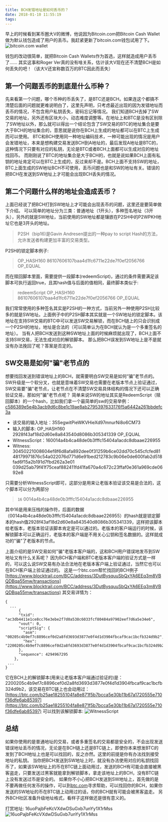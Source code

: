 ```yaml
---
title: BCH发错地址是如何丢币的？
date: 2018-01-10 11:55:19
tags:
---
```


早上的时候看到某币圈大V的微博，他说因为Bitcoin.com把Bitcoin Cash Wallet做为默认钱包造成了用户的丢币。我赶紧更新了bitcoin.com钱包试用了下。
![bitcoin.com wallet](http://upload-images.jianshu.io/upload_images/22188-e295931dea4dc6d5.jpeg?imageMogr2/auto-orient/strip%7CimageView2/2/w/500)

钱包的改动很简单，就把Bitcoin Cash Wallets作为首选，这样就造成用户丢币了......
其实这事和Roger Ver真的没有啥关系，估计该大V现在还不清楚BCH是如何丢失的吧！（该大V还宣称数百万的BTC因此而丢失）

## 第一个问题丢币的到底是什么币种？
先来看第一个问题，哪个币种的币丢失了，是BTC还是BCH。如果连这个都搞不清楚后面的问题就更难说明白了，这里先声明，只考虑最近出现的因为发错地址而丢币的情况，不包含用户私钥丢失，密码忘记等情况。
我们知道BCH去掉了SW交易的地址，另外还有区块大小，动态难度调整等。在地址上和BTC是没有区别除了SW地址以外，那么就可以得出一个结论包含了SW交易的BTC的地址集合是要大于BCH的地址集合的，意思就是说你在BCH上生成的地址都可以在BTC上生成而可以使用。
BTC和BCH使用同一种地址编码技术，一种可能出现的情况是用户会发错地址，本来是想构建交易发送BCH到A地址的，最后发现A地址是BTC的，这种情况下只要有对应的私钥，无论是BTC或者BCH上面都可以生成对应的地址找回币。
而刚刚说了BTC的地址集合是大于BCH的，也就是说如果BCH上面有私钥的地址肯定可以在BTC上生成的，反过来却不是。BCH上面不支持SW的地址，BTC上面生成的SW地址BCH不可使用，丢币问题也是和SW的地址有关。错误的把BCH在发送到SW地址上才可能会出现BCH丢失的情况。

 ## 第二个问题什么样的地址会造成丢币？
上面已经说了把BCH打到SW地址上才可能会出现丢币的问题，这里还是要简单做下介绍。
可以简单的地址分为三类：普通地址（1开头），多种签名地址（3开头），另外的就是SW地址，当前使用的SW地址都是镶嵌在P2SH中的P2WPKH地址它也是3开头的地址。
>P2SH（bip16)是Gavin Andresen提出的一种pay to script Hash的方法，允许发送者构建更加丰富的交易类型。

P2SH的锁定脚本例子:
> OP_HASH160 86107606107baa4d1fc6711e22de7f0ef2056766 OP_EQUAL

而在赎回脚本里面，需要提供一段脚本(redeemScript)，通过的条件需要满足该脚本可执行返回true，且其hash值与后面的值相同，最终脚本类似于:
> redeemScript OP_HASH160 86107606107baa4d1fc6711e22de7f0ef2056766 OP_EQUAL

我们常常使用的多种签名其实是P2SH的一种方式，当前另外一种使用P2SH比较多的就是SW地址。上面例子中的P2SH脚本其实就是一个SW地址的锁定脚本。该地址在支持SW交易的BTC中可以发送SW交易解锁，而在BCH链上的只会识别成一个P2SH的地址，地址是合法的（可以简单认为在BCH就认为是一个多重签名的地址）。
当有人把BCH发送到这种SW地址上面的时候麻烦就出现了，BCH上面不支持SW交易，无法生成对应的解锁脚本。
那么把BCH误发到SW地址上是不是就没有办法挽回了呢？答案是否定的。

## SW交易是如何"骗"老节点的
想要找回发送到错误地址上的BCH，就需要明白SW交易是如何“骗”老节点的。
SW升级是一个软分叉，也就是意味着SW交易也需要在老版本节点上验证通过，SW交易要"骗"老节点，让老节点在不清楚SW交易具体结构的情况下还可以正确验证交易，那如何"骗"老节点呢？
简单来说SW的地址其实是RedeemScript（赎回脚本）的一个hash，比如我们拿一个最简单的sw的交易举例：[c586389e5e4b3acb9d6c8be1c19ae8ab2795397633176f5a6442a261bbdefc3a](https://btc.com/c586389e5e4b3acb9d6c8be1c19ae8ab2795397633176f5a6442a261bbdefc3a)
* 该交易的输入地址：35SegwitPieWKVHieXd97mnurNi8o6CM73
* 输入的脚本: OP_HASH160 2928f43af18d2d60e8a843540d8086b305341339 OP_EQUAL
* WitnessScript：160014a4b4ca48de0b3fffc15404a1acdc8dbaae226955
* Witness: 30450221008604ef8f6d8afa892dee0f31259b6ce02dd70c545cfcfed8148179971876c54a022076d771d6e91bed212783c9b06e0de600fab2d518fad6f15a2b191d7fbd262a3e01
039d25ab79f41f75ceaf882411fd41fa670a4c672c23ffaf0e361a969cde0692e8

只需要分析WitnessScript即可，这部分是用来让老版本验证该交易是合法的，这个脚本可以分为两部分
>`16`  0014a4b4ca48de0b3fffc15404a1acdc8dbaae226955

其中16是用来压栈的操作符，后面的数据（0014a4b4ca48de0b3fffc15404a1acdc8dbaae226955）的hash就是锁定脚本的hash值2928f43af18d2d60e8a843540d8086b305341339，这样把该脚本给老版本，老版本验证该脚本肯定是可以通过的。老版本的客户端运行的时候，该解锁脚本可以正确运行，老版本的客户端是不用关心公钥和签名数据的。这样就成功的"骗"了老版本的节点。

上面介绍的是SW交易如何"骗"老版本客户端的，这和BCH用户错误地发币到SW地址又有什么关系呢？
因为BCH客户端和BTC老版本客户端的验证方式是一样的，可以这么说SW交易有办法合法地在老版本客户端上验证通过，当然它也可以在BCH客户端上验证通过的。
这是一个btc.com帮忙找回的BCH例子[https://www.blocktrail.com/BCC/address/3DutBysquuSbQxYA6EEq3m8VBQDBqa55mw/transactions](https://www.blocktrail.com/BCC/address/3DutBysquuSbQxYA6EEq3m8VBQDBqa55mw/transactions)
其交易详情为：
```
{
  ...
      {
      "txid": "ac3db4411e1ce8cc76e3ebe2f7d0a538c6033fcf80484a97902eef7d6a5e34e6",
      "vout": 0,
      "scriptSig": {
        "asm": "00205c4b9ef7c8896cef0d2a8fd3693d3877e0f4d1d3904fbcaf9cac1bcfb324d9b2",
        "hex": "2200205c4b9ef7c8896cef0d2a8fd3693d3877e0f4d1d3904fbcaf9cac1bcfb324d9b2"
      },
      "sequence": 4294967295
    },
 ...
}

```
它在BCH上的解锁脚本(用来让老版本客户端通过验证的)是：2200205c4b9ef7c8896cef0d2a8fd3693d3877e0f4d1d3904fbcaf9cac1bcfb324d9b2，该交易在BTC链上也会动用过：[https://btc.com/b25ae18255104fa8e871f5b7bcca5e30b11b67a1720555e710f36dfe6ab85397](https://btc.com/b25ae18255104fa8e871f5b7bcca5e30b11b67a1720555e710f36dfe6ab85397) 可以找到该解锁脚本:
![WitnessScript](http://upload-images.jianshu.io/upload_images/22188-1c61766479d7d366.jpg?imageMogr2/auto-orient/strip%7CimageView2/2/w/500)


## 总结
如果你使用的是普通地址的交易，或者多重签名的交易都是安全的，不会出现发送错误地址丢币的情况，无论是在BCH链上还是BTC链上，即使你本来想发BTC的发到了BCH地址上也是可以找回的，反之亦然。这里的前提是你有办法找到接受地址的私钥。
当你把BCH发送到SW地址上时，就没有办法使用对应的私钥找回币了，如果该SW地址上的币在BTC链上面动用过，发送的BCH有可能会直接被黑客盗走，只要发送过黑客就能拿到解锁脚本，拿走该地址上的BCH，没有BTC链上没有发送过币是安全的。
如果你不小心把BCH发送到SW地址上，首先做的是不要再做任何发币的操作，可以到[btc.com](btc.com)寻求帮助，可以找回你的BCH，如果你发送的SW地址的币在BTC链上动用过的话，你的BCH就有可能会被黑客盗走。
另外BCH社区准备升级地址格式，看样子这样做还是很有意义的。

打赏地址:  16uoPajbFeKcVXdwDSuGxb7unYy1X1rMss
![16uoPajbFeKcVXdwDSuGxb7unYy1X1rMss](http://upload-images.jianshu.io/upload_images/22188-a488acc2db7ddbf4.png?imageMogr2/auto-orient/strip%7CimageView2/2/w/1240)

